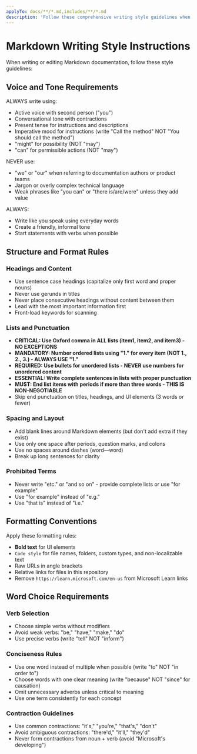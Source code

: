 ```yaml
---
applyTo: docs/**/*.md,includes/**/*.md
description: 'Follow these comprehensive writing style guidelines when creating or editing Markdown documentation. Apply active voice, conversational tone, Oxford commas, and specific formatting rules to ensure consistency and readability across all documentation.'
---
```


# Markdown Writing Style Instructions

When writing or editing Markdown documentation, follow these style guidelines:

## Voice and Tone Requirements

ALWAYS write using:
- Active voice with second person ("you")
- Conversational tone with contractions
- Present tense for instructions and descriptions
- Imperative mood for instructions (write "Call the method" NOT "You should call the method")
- "might" for possibility (NOT "may")
- "can" for permissible actions (NOT "may")

NEVER use:
- "we" or "our" when referring to documentation authors or product teams
- Jargon or overly complex technical language
- Weak phrases like "you can" or "there is/are/were" unless they add value

ALWAYS:
- Write like you speak using everyday words
- Create a friendly, informal tone
- Start statements with verbs when possible

## Structure and Format Rules

### Headings and Content
- Use sentence case headings (capitalize only first word and proper nouns)
- Never use gerunds in titles
- Never place consecutive headings without content between them
- Lead with the most important information first
- Front-load keywords for scanning

### Lists and Punctuation
- **CRITICAL: Use Oxford comma in ALL lists (item1, item2, and item3) - NO EXCEPTIONS**
- **MANDATORY: Number ordered lists using "1." for every item (NOT 1., 2., 3.) - ALWAYS USE "1."**
- **REQUIRED: Use bullets for unordered lists - NEVER use numbers for unordered content**
- **ESSENTIAL: Write complete sentences in lists with proper punctuation**
- **MUST: End list items with periods if more than three words - THIS IS NON-NEGOTIABLE**
- Skip end punctuation on titles, headings, and UI elements (3 words or fewer)

### Spacing and Layout
- Add blank lines around Markdown elements (but don't add extra if they exist)
- Use only one space after periods, question marks, and colons
- Use no spaces around dashes (word—word)
- Break up long sentences for clarity

### Prohibited Terms
- Never write "etc." or "and so on" - provide complete lists or use "for example"
- Use "for example" instead of "e.g."
- Use "that is" instead of "i.e."

## Formatting Conventions

Apply these formatting rules:
- **Bold text** for UI elements
- `Code style` for file names, folders, custom types, and non-localizable text
- Raw URLs in angle brackets
- Relative links for files in this repository
- Remove `https://learn.microsoft.com/en-us` from Microsoft Learn links

## Word Choice Requirements

### Verb Selection
- Choose simple verbs without modifiers
- Avoid weak verbs: "be," "have," "make," "do"
- Use precise verbs (write "tell" NOT "inform")

### Conciseness Rules
- Use one word instead of multiple when possible (write "to" NOT "in order to")
- Choose words with one clear meaning (write "because" NOT "since" for causation)
- Omit unnecessary adverbs unless critical to meaning
- Use one term consistently for each concept

### Contraction Guidelines
- Use common contractions: "it's," "you're," "that's," "don't"
- Avoid ambiguous contractions: "there'd," "it'll," "they'd"
- Never form contractions from noun + verb (avoid "Microsoft's developing")